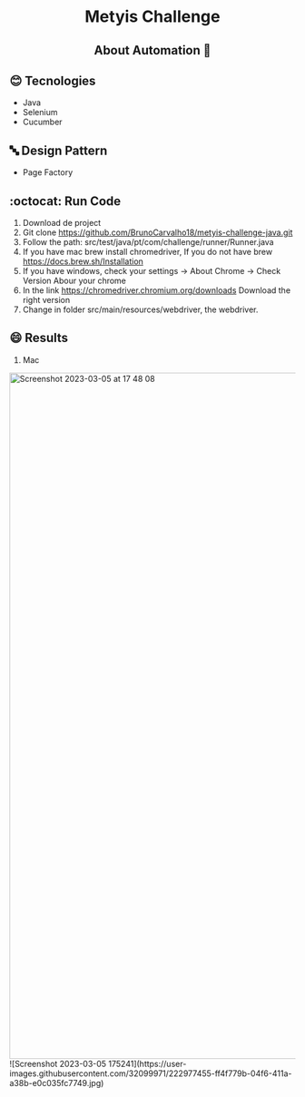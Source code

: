<h1 align="center"> 
  Metyis Challenge 
</h1>


<h2 align="center"> 
  About Automation 🚀 
</h2>

## :blush: **Tecnologies**

- Java
- Selenium
- Cucumber

## 🔤 **Design Pattern**

- Page Factory

## :octocat: Run Code

1. Download de project 
2. Git clone https://github.com/BrunoCarvalho18/metyis-challenge-java.git
3. Follow the path: src/test/java/pt/com/challenge/runner/Runner.java
4. If you have mac brew install chromedriver, If you do not have brew https://docs.brew.sh/Installation
5. If you have windows, check your settings -> About Chrome -> Check Version Abour your chrome
6. In the link https://chromedriver.chromium.org/downloads Download the right version
7. Change in folder src/main/resources/webdriver, the webdriver.

## :smile: Results

1. Mac
<img width="1210" alt="Screenshot 2023-03-05 at 17 48 08" src="https://user-images.githubusercontent.com/32099971/222977102-5200cb7c-3cb9-4675-997e-ee6c5de40b60.png">
![Screenshot 2023-03-05 175241](https://user-images.githubusercontent.com/32099971/222977455-ff4f779b-04f6-411a-a38b-e0c035fc7749.jpg)
